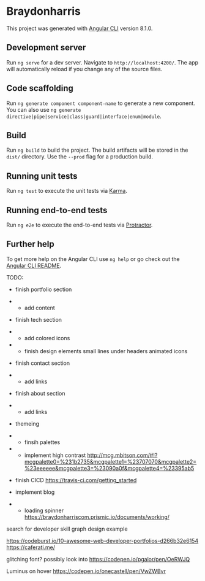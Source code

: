 # Braydonharris

This project was generated with [Angular CLI](https://github.com/angular/angular-cli) version 8.1.0.

## Development server

Run `ng serve` for a dev server. Navigate to `http://localhost:4200/`. The app will automatically reload if you change any of the source files.

## Code scaffolding

Run `ng generate component component-name` to generate a new component. You can also use `ng generate directive|pipe|service|class|guard|interface|enum|module`.

## Build

Run `ng build` to build the project. The build artifacts will be stored in the `dist/` directory. Use the `--prod` flag for a production build.

## Running unit tests

Run `ng test` to execute the unit tests via [Karma](https://karma-runner.github.io).

## Running end-to-end tests

Run `ng e2e` to execute the end-to-end tests via [Protractor](http://www.protractortest.org/).

## Further help

To get more help on the Angular CLI use `ng help` or go check out the [Angular CLI README](https://github.com/angular/angular-cli/blob/master/README.md).


TODO: 
- finish portfolio section
- - add content
- finish tech section
- - add colored icons
- - finish design elements small lines under headers animated icons
- finish contact section 
- - add links
- finish about section
- - add links

- themeing
- - finsih palettes
- - implement high contrast
http://mcg.mbitson.com/#!?mcgpalette0=%231b2735&mcgpalette1=%23707070&mcgpalette2=%23eeeeee&mcgpalette3=%23090a0f&mcgpalette4=%23395ab5

- finish CICD
https://travis-ci.com/getting_started

- implement blog
- - loading spinner
https://braydonharriscom.prismic.io/documents/working/


search for developer skill graph design example

https://codeburst.io/10-awesome-web-developer-portfolios-d266b32e6154
https://caferati.me/


glitching font? possibly look into
https://codepen.io/pgalor/pen/OeRWJQ

Luminus on hover
https://codepen.io/onecastell/pen/VwZWBvr

